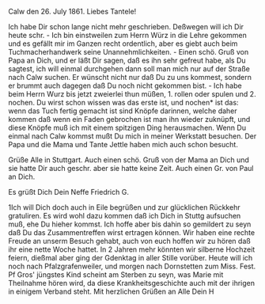  Calw den 26. July 1861.
Liebes Tantele!

Ich habe Dir schon lange nicht mehr geschrieben. Deßwegen will ich Dir heute schr. - Ich bin einstweilen zum Herrn Würz in die Lehre gekommen und es gefällt mir im Ganzen recht ordentlich, aber es giebt auch beim Tuchmacherhandwerk seine Unannehmlichkeiten. - Einen schö. Gruß von Papa an Dich, und er läßt Dir sagen, daß es ihn sehr gefreut habe, als Du sagtest, ich will einmal durchgehen dann soll man mich nur auf der Straße nach Calw suchen. Er wünscht nicht nur daß Du zu uns kommest, sondern er brummt auch dagegen daß Du noch nicht gekommen bist. - Ich habe beim Herrn Wurz bis jetzt zweierlei thun müßen, 1. rollen oder spulen und 2. nochen. Du wirst schon wissen was das erste ist, und nochen* ist das: wenn das Tuch fertig gemacht ist sind Knöpfe darinnen, welche daher kommen daß wenn ein Faden gebrochen ist man ihn wieder zuknüpft, und diese Knöpfe muß ich mit einem spitzigen Ding herausmachen. Wenn Du einmal nach Calw kommst mußt Du mich in meiner Werkstatt besuchen. Der Papa und die Mama und Tante Jettle haben mich auch schon besucht.

Grüße Alle in Stuttgart. Auch einen schö. Gruß von der Mama an Dich und sie hatte Dir auch geschr. aber sie hatte keine Zeit. Auch einen Gr. von Paul an Dich.

 Es grüßt Dich
 Dein Neffe
 Friedrich G.



1Ich will Dich doch auch in Eile begrüßen und zur glücklichen Rückkehr gratuliren. Es wird wohl dazu kommen daß ich Dich in Stuttg aufsuchen muß, ehe Du hieher kommst. Ich hoffe aber bis dahin so gemildert zu seyn daß Du das Zusammentreffen wirst ertragen können. Wir haben eine rechte Freude an unserm Besuch gehabt, auch von euch hoffen wir zu hören daß ihr eine nette Woche hattet. In 2 Jahren mehr könnten wir silberne Hochzeit feiern, dießmal aber ging der Gdenktag in aller Stille vorüber. Heute will ich noch nach Pfalzgrafenweiler, und morgen nach Dornstetten zum Miss. Fest. Pf Gros' jüngstes Kind scheint am Sterben zu seyn, was Marie mit Theilnahme hören wird, da diese Krankheitsgeschichte auch mit der ihrigen in einigem Verband steht. Mit herzlichen Grüßen an Alle
 Dein H
